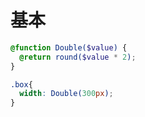 # 基本

```scss
@function Double($value) {
  @return round($value * 2);
}

.box{
  width: Double(300px);
}
```
